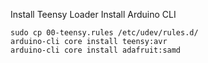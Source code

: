 Install Teensy Loader
Install Arduino CLI

```
sudo cp 00-teensy.rules /etc/udev/rules.d/
arduino-cli core install teensy:avr
arduino-cli core install adafruit:samd
```